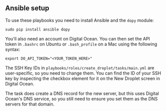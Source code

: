 Ansible setup
-------------

To use these playbooks you need to install Ansible and the `dopy` module:

`sudo pip install ansible dopy`

You'll also need an account on Digital Ocean. You can then set the API token in `.bashrc` on Ubuntu or `.bash_profile` on a Mac using the following syntax:

`export DO_API_TOKEN="<YOUR_TOKEN_HERE>"`

The SSH Key IDs in `playbooks/roles/create_droplet/tasks/main.yml` are user-specific, so you need to change them. You can find the ID of your SSH key by inspecting the checkbox element for it on the New Droplet screen in Digital Ocean.

The task does create a DNS record for the new server, but this uses Digital Ocean's DNS service, so you still need to ensure you set them as the DNS servers for that domain.
